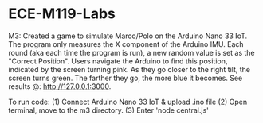 # ECE-M119-Labs

M3: Created a game to simulate Marco/Polo on the Arduino Nano 33 IoT. The program only measures the X component of the Arduino IMU. Each round (aka each 
time the program is run), a new random value is set as the "Correct Position". 
Users navigate the Arduino to find this position, indicated by the screen turning pink. As they go closer to the right tilt, the screen turns green.
The farther they go, the more blue it becomes. See results @: http://127.0.0.1:3000. 

To run code: 
(1) Connect Arduino Nano 33 IoT & upload .ino file
(2) Open terminal, move to the m3 directory. 
(3) Enter 'node central.js'
